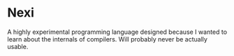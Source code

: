 # Nexi
A highly experimental programming language designed because I wanted to learn about the internals of compilers. Will probably never be actually usable.
